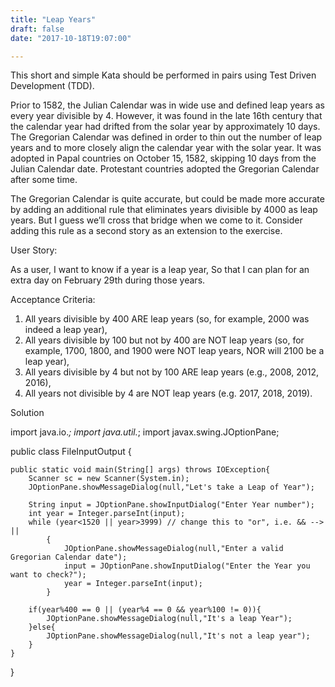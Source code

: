 ```yaml
---
title: "Leap Years"
draft: false
date: "2017-10-18T19:07:00"

---
```


This short and simple Kata should be performed in pairs using Test Driven Development (TDD).

Prior to 1582, the Julian Calendar was in wide use and defined leap years as every year divisible by 4. However, it was found in the late 16th century that the calendar year had drifted from the solar year by approximately 10 days. The Gregorian Calendar was defined in order to thin out the number of leap years and to more closely align the calendar year with the solar year. It was adopted in Papal countries on October 15, 1582, skipping 10 days from the Julian Calendar date. Protestant countries adopted the Gregorian Calendar after some time.

The Gregorian Calendar is quite accurate, but could be made more accurate by adding an additional rule that eliminates years divisible by 4000 as leap years. But I guess we’ll cross that bridge when we come to it. Consider adding this rule as a second story as an extension to the exercise.

User Story:

As a user, 
I want to know if a year is a leap year, 
So that I can plan for an extra day on February 29th during those years.

Acceptance Criteria: 

1.	All years divisible by 400 ARE leap years (so, for example, 2000 was indeed a leap year),
2.	All years divisible by 100 but not by 400 are NOT leap years (so, for example, 1700, 1800, and 1900 were NOT leap years, NOR will 2100 be a leap year),
3.	All years divisible by 4 but not by 100 ARE leap years (e.g., 2008, 2012, 2016),
4.	All years not divisible by 4 are NOT leap years (e.g. 2017, 2018, 2019).

Solution

import java.io.*;
import java.util.*;
import javax.swing.JOptionPane;

public class FileInputOutput {
    
    public static void main(String[] args) throws IOException{
        Scanner sc = new Scanner(System.in);
        JOptionPane.showMessageDialog(null,"Let's take a Leap of Year");
        
        String input = JOptionPane.showInputDialog("Enter Year number");
        int year = Integer.parseInt(input);
        while (year<1520 || year>3999) // change this to "or", i.e. && --> || 
            {
                JOptionPane.showMessageDialog(null,"Enter a valid Gregorian Calendar date");
                input = JOptionPane.showInputDialog("Enter the Year you want to check?");
                year = Integer.parseInt(input);
            }     
        
        if(year%400 == 0 || (year%4 == 0 && year%100 != 0)){
            JOptionPane.showMessageDialog(null,"It's a leap Year");
        }else{
            JOptionPane.showMessageDialog(null,"It's not a leap year");
        }
    }        
}
